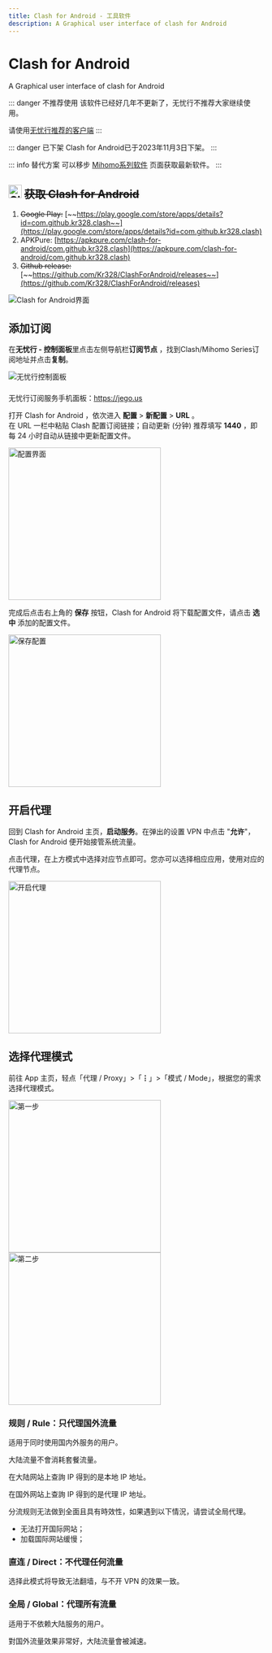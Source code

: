 ```yaml
---
title: Clash for Android - 工具软件
description: A Graphical user interface of clash for Android
---
```


# Clash for Android

A Graphical user interface of clash for Android

::: danger 不推荐使用
该软件已经好几年不更新了，无忧行不推荐大家继续使用。

请使用[无忧行推荐的客户端](/devices/pc-mobile#_1、关于应该使用什么客户端)
:::

::: danger 已下架
Clash for Android已于2023年11月3日下架。
:::

::: info 替代方案
可以移步 [Mihomo系列软件](/tool/mihomo) 页面获取最新软件。
:::

## <img src="/images/image_spaces_2FtaiByLw8cj0IZKJTlaiM_2Fuploads_2FOSsqZTRrboImnICfYPE0_2Fclash_3.png" width="26" height="26" alt="Clash图标"> ~~获取 Clash for Android~~

1. ~~Google Play:~~ [~~https://play.google.com/store/apps/details?id=com.github.kr328.clash~~](https://play.google.com/store/apps/details?id=com.github.kr328.clash)
2. APKPure: [https://apkpure.com/clash-for-android/com.github.kr328.clash](https://apkpure.com/clash-for-android/com.github.kr328.clash)
3. ~~Github release:~~ [~~https://github.com/Kr328/ClashForAndroid/releases~~](https://github.com/Kr328/ClashForAndroid/releases)

<img src="/images/image_spaces_2FtaiByLw8cj0IZKJTlaiM_2Fuploads_2FL71PvhWJcSBBz3HTeoia_2Fimage_1.png" alt="Clash for Android界面">

## 添加订阅

在**无忧行 - 控制面板**里点击左侧导航栏**订阅节点** ，找到Clash/Mihomo Series订阅地址并点击**复制**。

<img src="/images/image_spaces_2FtaiByLw8cj0IZKJTlaiM_2Fuploads_2FZi4WzVyeec9wgY50xRLc_2Fimage_2.png" alt="无忧行控制面板">

<div class="tip custom-block" style="padding-top: 8px">

无忧行订阅服务手机面板：<https://jego.us>

</div>

打开 Clash for Android ，依次进入 **配置** > **新配置** > **URL** 。 \
在 URL 一栏中粘贴 Clash 配置订阅链接；自动更新 (分钟) 推荐填写 **1440** ，即每 24 小时自动从链接中更新配置文件。

<img src="/images/image_spaces_2FtaiByLw8cj0IZKJTlaiM_2Fuploads_2Fr3VUO5pTi3Lsxa5xPKFj_2Fimage_3.png" alt="配置界面" width="300">

完成后点击右上角的 **保存** 按钮，Clash for Android 将下载配置文件，请点击 **选中** 添加的配置文件。

<img src="/images/image_spaces_2FtaiByLw8cj0IZKJTlaiM_2Fuploads_2Fcxxf7sxonH8ugEyreooD_2Fimage_1.png" alt="保存配置" width="300">

## 开启代理

回到 Clash for Android 主页，**启动服务**。在弹出的设置 VPN 中点击 "**允许**"，Clash for Android 便开始接管系统流量。

点击代理，在上方模式中选择对应节点即可。您亦可以选择相应应用，使用对应的代理节点。

<img src="/images/image_spaces_2FtaiByLw8cj0IZKJTlaiM_2Fuploads_2F4RjUE6nSLiUqpSjeX7Pu_2Fimage_2.png" alt="开启代理" width="300">

## 选择代理模式

前往 App 主页，轻点「代理 / Proxy」>「┇」>「模式 / Mode」，根据您的需求选择代理模式。

<img src="/images/image_spaces_2FtaiByLw8cj0IZKJTlaiM_2Fuploads_2FKgx0JHC9I5UfcSThfdKI_2Fimage_3.png" alt="第一步" width="300">

<img src="/images/image_spaces_2FtaiByLw8cj0IZKJTlaiM_2Fuploads_2FdJ4k00uXfskraienxjBw_2Fimage_1.png" alt="第二步" width="300">

### **规则 / Rule：只代理国外流量**

适用于同时使用国内外服务的用户。

大陆流量不會消耗套餐流量。

在大陆网站上查詢 IP 得到的是本地 IP 地址。

在国外网站上查詢 IP 得到的是代理 IP 地址。

分流规则无法做到全面且具有時效性，如果遇到以下情況，请尝试全局代理。

* 无法打开国际网站；
* 加载国际网站缓慢；

### **直连 / Direct：不代理任何流量**

选择此模式将导致无法翻墙，与不开 VPN 的效果一致。

### **全局 / Global：代理所有流量**

适用于不依赖大陆服务的用户。

對国外流量效果非常好，大陆流量會被減速。
